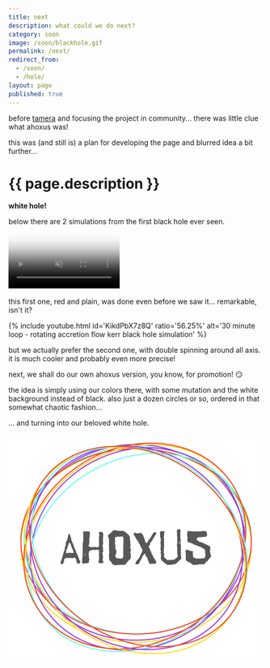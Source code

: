 ```yaml
---
title: next
description: what could we do next?
category: soon
image: /soon/blackhole.gif
permalink: /next/
redirect_from:
  - /soon/
  - /hole/
layout: page
published: true
---
```


before [tamera](/tamera) and focusing the project in community... there was little clue what ahoxus was!

this was (and still is) a plan for developing the page and blurred idea a bit further...

# {{ page.description }}

**white hole!**

below there are 2 simulations from the first black hole ever seen.

 <video width="220" class="small center" autoplay loop muted playsinline preload poster="{{ page.image }}" src="/{{ page.category }}/blackhole.mp4">
  ![black hole simulation](/{{ page.category }}/blackhole.hq.gif)
</video>

this first one, red and plain, was done even before we saw it... remarkable, isn't it?

{% include youtube.html id='KikdPbX7z8Q' ratio='56.25%' alt='30 minute loop - rotating accretion flow kerr black hole simulation' %}

but we actually prefer the second one, with double spinning around all axis. it is much cooler and probably even more precise!

next, we shall do our own ahoxus version, you know, for promotion! 😏

the idea is simply using our colors there, with some mutation and the white  background instead of black. also just a dozen circles or so, ordered in that somewhat chaotic fashion...

... and turning into our beloved white hole.

![ahoxus circled logo](/ahoxus.svg)
